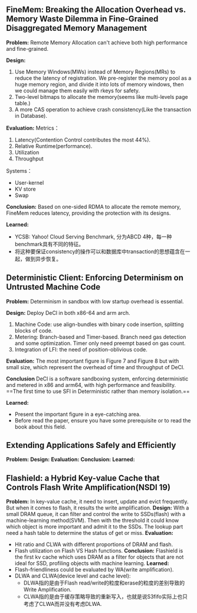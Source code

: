 ## FineMem: Breaking the Allocation Overhead vs. Memory Waste Dilemma in Fine-Grained Disaggregated Memory Management
**Problem:** 
Remote Memory Allocation can't achieve both high performance and fine-grained. 

**Design:** 
1. Use Memory Windows(MWs) instead of Memory Regions(MRs) to reduce the latency of registration. We pre-register the memory pool as a huge memory region, and divide it into lots of memory windows, then we could manage them easily with rkeys for safety.
2. Two-level bitmaps to allocate the memory(seems like multi-levels page table.)
3. A more CAS operation to achieve crash consistency(Like the transaction in Database).

**Evaluation:**
Metrics：
1. Latency(Contention Control contributes the most 44%).
2. Relative Runtime(performance).
3. Utilization
4. Throughput

Systems：
- User-kernel
- KV store
- Swap

**Conclusion:**
Based on one-sided RDMA to allocate the remote memory, FineMem reduces latency, providing the protection with its designs.

**Learned:**
- YCSB: Yahoo! Cloud Serving Benchmark, 分为ABCD 4种，每一种benchmark具有不同的特征。 
- 将这种要保证consistency的操作可以和数据库中transaction的思想蕴含在一起，做到异步恢复。

## Deterministic Client: Enforcing Determinism on Untrusted Machine Code
**Problem:**
Determinism in sandbox with low startup overhead is essential.

**Design:**
Deploy DeCl in both x86-64 and arm arch. 
1. Machine Code: use align-bundles with binary code insertion, splitting blocks of code.
2. Metering: Branch-based and Timer-based. Branch need gas detection and some optimization. Timer only need preempt based on gas count.
3. Integration of LFI: the need of position-oblivious code.

**Evaluation:**
The most important figure is Figure 7 and Figure 8 but with small size, which represent the overhead of time and throughput of DeCl.

**Conclusion**
DeCl is a software sandboxing system, enforcing deterministic and metered in x86 and arm64, with high performance and feasibility. ==The first time to use SFI in Deterministic rather than memory isolation.==

**Learned:**
- Present the important figure in a eye-catching area.
- Before read the paper, ensure you have some prerequisite or to read the book about this field.

## Extending Applications Safely and Efficiently
**Problem:**
**Design:**
**Evaluation:**
**Conclusion:**
**Learned:**

## Flashield: a Hybrid Key-value Cache that Controls Flash Write Amplification(NSDI 19)
**Problem:** In key-value cache, it need to insert, update and evict frequently. But when it comes to flash, it results the write amplification.
**Design:** With a small DRAM queue, it can filter and control the write to SSDs(flash) with a machine-learning method(SVM). Then with the threshold it could know which object is more important and admit it to the SSDs. The lookup part need a hash table to determine the status of get or miss.
**Evaluation:** 
- Hit ratio and CLWA with different proportions of DRAM and flash. 
- Flash utilization on Flash VS Hash functions. 
**Conclusion:** Flashield is the first kv cache which uses DRAM as a filter for objects that are not ideal for SSD, profiling objects with machine learning. 
**Learned:** 
- Flash-friendliness could be evaluated by WA(write amplification).
- DLWA and CLWA(device level and cache level): 
	- DLWA指的是由于Flash read/write的粒度和erase的粒度的差别导致的Write Amplification.
	- CLWA指的是由于缓存策略导致的重新写入，也就是说S3fifo实际上也只考虑了CLWA而并没有考虑DLWA.

